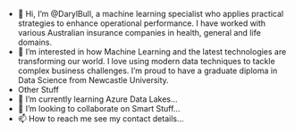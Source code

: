 - 👋 Hi, I’m @DarylBull, a machine learning specialist who applies practical strategies to enhance operational performance. I have worked with various Australian insurance companies in health, general and life domains.
- 👀 I’m interested in how Machine Learning and the latest technologies  are transforming our world. I love using modern data techniques to tackle complex business challenges. I’m proud to have a graduate diploma in Data Science from Newcastle University. 
- Other Stuff
- 🌱 I’m currently learning Azure Data Lakes...
- 💞️ I’m looking to collaborate on Smart Stuff...
- 📫 How to reach me see my contact details...

<!---
DarylBull/DarylBull is a ✨ special ✨ repository because its `README.md` (this file) appears on your GitHub profile.
You can click the Preview link to take a look at your changes.
--->
